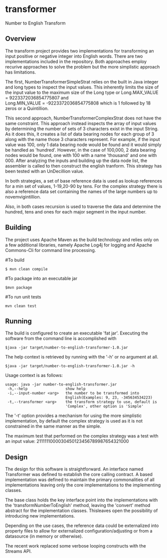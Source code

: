 # transformer
Number to English Transform

Overview
--------

The transform project provides two implementations for transforming an input positive or negative integer into English words.
There are two implementations included in the repository. Both approaches employ recurive approaches to solve the problem but the
more simplistic approach has limitations. 

The first, NumberTransformerSimpleStrat relies on the built in Java integer and long types to inspect the input values. This 
inherently limits the size of the input value to the maximum size of the Long type or Long.MAX_VALUE =  9223372036854775807 and  
Long.MIN_VALUE = -9223372036854775808 which is 1 followed by 18 zeros or a Quintillion. 

This second approach, NumberTransformerComplexStrat does not have the same constraint. This approach instead inspects the array 
of input values by determining the number of sets of 3 characters exist in the input String. As it does this, it creates a list 
of data bearing nodes for each group of 3 along with the name those 3 characters represent. For example, if the input value was 
100, only 1 data bearing node would be found and it would simply be handled as 'hundred'. However, in the case of 
100,000, 2 data bearing nodes would be found, one with 100 with a name 'thousand' and one with 000.  After analyzing the inputs
and building up the data node list, the assembler is called to then construct the english tranform. This strategy has been tested 
with an UnDecillion value.

In both strategies, a set of base reference data is used as lookup references for a min set of values, 1-19,20-90 by tens.  For 
the complex strategy there is also a reference data set containing the names of the large numbers up to novemvigintillion. 

Also, in both cases recursion is used to traverse the data and determine the hundred, tens and ones for each major segment in 
the input number.

Building
--------
The project uses Apache Maven as the build technology and relies only on a few additional libraries, namely Apache Log4j for logging
and Apache Commons-Cli for command line processing.

#To build
```{r,engine='bash',clean}
$ mvn clean compile 
```
#To package into an executable jar
```{r,engine='bash',package}
$mvn package
```
#To run unit tests
```{r,engine='bash',package}
mvn clean test
```

Running
-------
The build is configured to create an executable 'fat jar'. Executing the software from the command line is accomplished with
```{r,engine='bash',execute}
$java -jar target/number-to-english-transformer-1.0.jar 
```

The help context is retrieved by running with the '-h' or no argument at all.  
```{r,engine='bash',execute-h}
$java -jar target/number-to-english-transformer-1.0.jar -h 
```

Usage context is as follows:
```{r, engine='bash', usage}
usage: java -jar number-to-english-transformer.jar
 -h,--help                 show help
 -i,--input-number <arg>   the number to be transformed into
                           English(Examples: 9, 23, -345634534223)
 -t,--transformer <arg>    the transform strategy to use, default is
                           'Complex', other option is 'Simple'
```

The '-t' option provides a mechanism for using the more simplistic implementation, by default the complex strategy is used as it is
not constrained in the same manner as the simple.

The maximum test that performed on the complex strategy was a test with an input value: 2111111000030450123456789987654321000

Design
------
The design for this software is straightforward. An interface named Transformer was defined to establish the core calling contract. A based implementation was defined to maintain the primary commonalities of all implementations leaving only the core implementations to the implementing classes. 

The base class holds the key interface point into the implementations with the 'transformNumberToEnglish' method, leaving the 'convert' method abstract for the implementation classes. Thisleaves open the possibility of introducing new implementations.

Depending on the use cases, the reference data could be externalized into property files to allow for externalized configuration/adjusting or from a datasource (in memory or otherwise).

The recent work replaced some verbose looping constructs with the Streams API.
